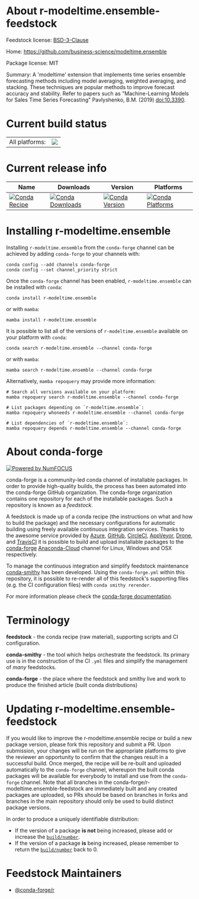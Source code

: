 About r-modeltime.ensemble-feedstock
====================================

Feedstock license: [BSD-3-Clause](https://github.com/conda-forge/r-modeltime.ensemble-feedstock/blob/main/LICENSE.txt)

Home: https://github.com/business-science/modeltime.ensemble

Package license: MIT

Summary: A 'modeltime' extension that implements time series ensemble forecasting methods including model averaging, weighted averaging, and stacking. These techniques are popular methods to improve forecast accuracy and stability. Refer to papers such as "Machine-Learning Models for Sales Time Series Forecasting" Pavlyshenko, B.M. (2019) <doi:10.3390>.

Current build status
====================


<table><tr><td>All platforms:</td>
    <td>
      <a href="https://dev.azure.com/conda-forge/feedstock-builds/_build/latest?definitionId=19245&branchName=main">
        <img src="https://dev.azure.com/conda-forge/feedstock-builds/_apis/build/status/r-modeltime.ensemble-feedstock?branchName=main">
      </a>
    </td>
  </tr>
</table>

Current release info
====================

| Name | Downloads | Version | Platforms |
| --- | --- | --- | --- |
| [![Conda Recipe](https://img.shields.io/badge/recipe-r--modeltime.ensemble-green.svg)](https://anaconda.org/conda-forge/r-modeltime.ensemble) | [![Conda Downloads](https://img.shields.io/conda/dn/conda-forge/r-modeltime.ensemble.svg)](https://anaconda.org/conda-forge/r-modeltime.ensemble) | [![Conda Version](https://img.shields.io/conda/vn/conda-forge/r-modeltime.ensemble.svg)](https://anaconda.org/conda-forge/r-modeltime.ensemble) | [![Conda Platforms](https://img.shields.io/conda/pn/conda-forge/r-modeltime.ensemble.svg)](https://anaconda.org/conda-forge/r-modeltime.ensemble) |

Installing r-modeltime.ensemble
===============================

Installing `r-modeltime.ensemble` from the `conda-forge` channel can be achieved by adding `conda-forge` to your channels with:

```
conda config --add channels conda-forge
conda config --set channel_priority strict
```

Once the `conda-forge` channel has been enabled, `r-modeltime.ensemble` can be installed with `conda`:

```
conda install r-modeltime.ensemble
```

or with `mamba`:

```
mamba install r-modeltime.ensemble
```

It is possible to list all of the versions of `r-modeltime.ensemble` available on your platform with `conda`:

```
conda search r-modeltime.ensemble --channel conda-forge
```

or with `mamba`:

```
mamba search r-modeltime.ensemble --channel conda-forge
```

Alternatively, `mamba repoquery` may provide more information:

```
# Search all versions available on your platform:
mamba repoquery search r-modeltime.ensemble --channel conda-forge

# List packages depending on `r-modeltime.ensemble`:
mamba repoquery whoneeds r-modeltime.ensemble --channel conda-forge

# List dependencies of `r-modeltime.ensemble`:
mamba repoquery depends r-modeltime.ensemble --channel conda-forge
```


About conda-forge
=================

[![Powered by
NumFOCUS](https://img.shields.io/badge/powered%20by-NumFOCUS-orange.svg?style=flat&colorA=E1523D&colorB=007D8A)](https://numfocus.org)

conda-forge is a community-led conda channel of installable packages.
In order to provide high-quality builds, the process has been automated into the
conda-forge GitHub organization. The conda-forge organization contains one repository
for each of the installable packages. Such a repository is known as a *feedstock*.

A feedstock is made up of a conda recipe (the instructions on what and how to build
the package) and the necessary configurations for automatic building using freely
available continuous integration services. Thanks to the awesome service provided by
[Azure](https://azure.microsoft.com/en-us/services/devops/), [GitHub](https://github.com/),
[CircleCI](https://circleci.com/), [AppVeyor](https://www.appveyor.com/),
[Drone](https://cloud.drone.io/welcome), and [TravisCI](https://travis-ci.com/)
it is possible to build and upload installable packages to the
[conda-forge](https://anaconda.org/conda-forge) [Anaconda-Cloud](https://anaconda.org/)
channel for Linux, Windows and OSX respectively.

To manage the continuous integration and simplify feedstock maintenance
[conda-smithy](https://github.com/conda-forge/conda-smithy) has been developed.
Using the ``conda-forge.yml`` within this repository, it is possible to re-render all of
this feedstock's supporting files (e.g. the CI configuration files) with ``conda smithy rerender``.

For more information please check the [conda-forge documentation](https://conda-forge.org/docs/).

Terminology
===========

**feedstock** - the conda recipe (raw material), supporting scripts and CI configuration.

**conda-smithy** - the tool which helps orchestrate the feedstock.
                   Its primary use is in the construction of the CI ``.yml`` files
                   and simplify the management of *many* feedstocks.

**conda-forge** - the place where the feedstock and smithy live and work to
                  produce the finished article (built conda distributions)


Updating r-modeltime.ensemble-feedstock
=======================================

If you would like to improve the r-modeltime.ensemble recipe or build a new
package version, please fork this repository and submit a PR. Upon submission,
your changes will be run on the appropriate platforms to give the reviewer an
opportunity to confirm that the changes result in a successful build. Once
merged, the recipe will be re-built and uploaded automatically to the
`conda-forge` channel, whereupon the built conda packages will be available for
everybody to install and use from the `conda-forge` channel.
Note that all branches in the conda-forge/r-modeltime.ensemble-feedstock are
immediately built and any created packages are uploaded, so PRs should be based
on branches in forks and branches in the main repository should only be used to
build distinct package versions.

In order to produce a uniquely identifiable distribution:
 * If the version of a package **is not** being increased, please add or increase
   the [``build/number``](https://docs.conda.io/projects/conda-build/en/latest/resources/define-metadata.html#build-number-and-string).
 * If the version of a package **is** being increased, please remember to return
   the [``build/number``](https://docs.conda.io/projects/conda-build/en/latest/resources/define-metadata.html#build-number-and-string)
   back to 0.

Feedstock Maintainers
=====================

* [@conda-forge/r](https://github.com/conda-forge/r/)

